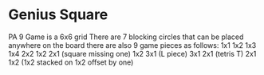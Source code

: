 # Genius Square
PA 9
Game is a 6x6 grid
There are 7 blocking circles that can be placed anywhere on the board
there are also 9 game pieces as follows:
  1x1
  1x2
  1x3
  1x4
  2x2
  1x2 2x1 (square missing one)
  1x2 3x1 (L piece)
  3x1 2x1 (tetris T)
  2x1 1x2 (1x2 stacked on 1x2 offset by one)
  
